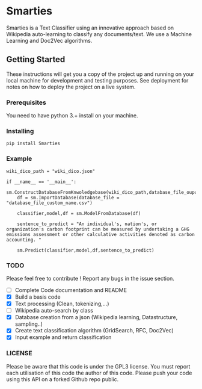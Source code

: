# Smarties


Smarties is a Text Classifier using an innovative approach based on Wikipedia auto-learning to classify 
any documents/text. We use a Machine Learning and Doc2Vec algorithms.

## Getting Started

These instructions will get you a copy of the project up and running on your local machine 
for development and testing purposes. See deployment for notes on how to deploy the project 
on a live system.

### Prerequisites

You need to have python 3.+ install on your machine. 

### Installing
```
pip install Smarties
```

### Example
```
wiki_dico_path = "wiki_dico.json"

if __name__ == '__main__':
    sm.ConstructDatabaseFromKnwoledgebase(wiki_dico_path,database_file_ouput="database_file_custom_name.csv")
    df = sm.ImportDatabase(database_file = "database_file_custom_name.csv")

    classifier,model,df = sm.ModelFromDatabase(df)

    sentence_to_predict = "An individual's, nation's, or organization's carbon footprint can be measured by undertaking a GHG emissions assessment or other calculative activities denoted as carbon accounting. "

    sm.Predict(classifier,model,df,sentence_to_predict)
```

### TODO
Please feel free to contribute ! Report any bugs in the issue section. 

- [ ] Complete Code documentation and README
- [x] Build a basis code
- [x] Text processing (Clean, tokenizing,...)
- [ ] Wikipedia auto-search by class
- [x] Database creation from a json (Wikipedia learning, Datastructure, sampling..)
- [x] Create text classification algorithm (GridSearch, RFC, Doc2Vec)
- [x] Input example and return classification

### LICENSE

Please be aware that this code is under the GPL3 license. 
You must report each utilisation of this code the author of this code. 
Please push your code using this API on a forked Github repo public. 